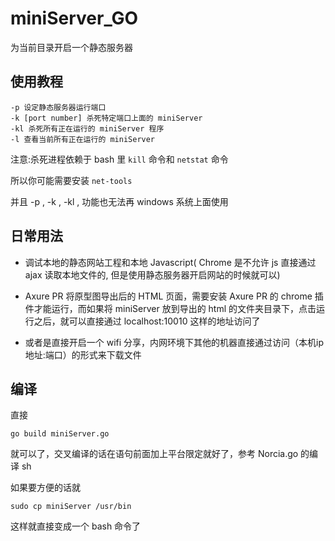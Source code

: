 # miniServer_GO
为当前目录开启一个静态服务器

## 使用教程
 
    -p 设定静态服务器运行端口
    -k [port number] 杀死特定端口上面的 miniServer
    -kl 杀死所有正在运行的 miniServer 程序
    -l 查看当前所有正在运行的 miniServer 

注意:杀死进程依赖于 bash 里 `kill` 命令和 `netstat` 命令

所以你可能需要安装 `net-tools` 

并且 -p , -k , -kl , 功能也无法再 windows 系统上面使用

## 日常用法
 - 调试本地的静态网站工程和本地 Javascript( Chrome 是不允许 js 直接通过 ajax 读取本地文件的, 但是使用静态服务器开启网站的时候就可以)

 - Axure PR 将原型图导出后的 HTML 页面，需要安装 Axure PR 的 chrome 插件才能运行，而如果将 miniServer 放到导出的 html 的文件夹目录下，点击运行之后，就可以直接通过 localhost:10010 这样的地址访问了
 
 - 或者是直接开启一个 wifi 分享，内网环境下其他的机器直接通过访问（本机ip地址:端口）的形式来下载文件
 
## 编译
直接 

    go build miniServer.go

就可以了，交叉编译的话在语句前面加上平台限定就好了，参考 Norcia.go 的编译 sh
 
如果要方便的话就
    
    sudo cp miniServer /usr/bin

这样就直接变成一个 bash 命令了
